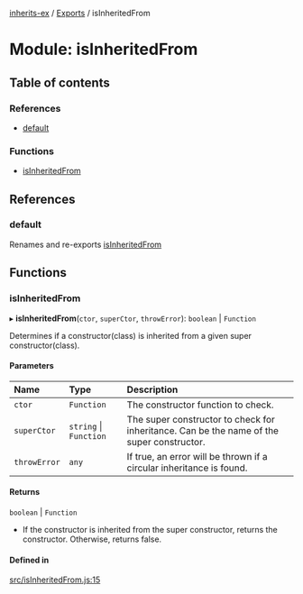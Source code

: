 [inherits-ex](../README.md) / [Exports](../modules.md) / isInheritedFrom

# Module: isInheritedFrom

## Table of contents

### References

- [default](isInheritedFrom.md#default)

### Functions

- [isInheritedFrom](isInheritedFrom.md#isinheritedfrom)

## References

### default

Renames and re-exports [isInheritedFrom](isInheritedFrom.md#isinheritedfrom)

## Functions

### isInheritedFrom

▸ **isInheritedFrom**(`ctor`, `superCtor`, `throwError`): `boolean` \| `Function`

Determines if a constructor(class) is inherited from a given super constructor(class).

#### Parameters

| Name | Type | Description |
| :------ | :------ | :------ |
| `ctor` | `Function` | The constructor function to check. |
| `superCtor` | `string` \| `Function` | The super constructor to check for inheritance. Can be the name of the super constructor. |
| `throwError` | `any` | If true, an error will be thrown if a circular inheritance is found. |

#### Returns

`boolean` \| `Function`

- If the constructor is inherited from the super constructor, returns the constructor.
  Otherwise, returns false.

#### Defined in

[src/isInheritedFrom.js:15](https://github.com/snowyu/inherits-ex.js/blob/fe6c4cf/src/isInheritedFrom.js#L15)
